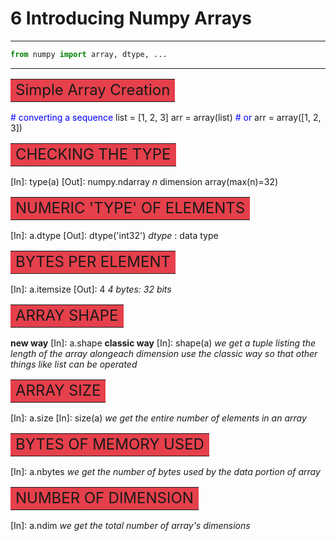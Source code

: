 # 6 Introducing Numpy Arrays
-----------------------------
```python
from numpy import array, dtype, ...
```
-----------------------------

<table><tr><td bgcolor=#e5404b><font size=5>Simple Array Creation</font></td></tr></table>   

<font color="blue"># converting a sequence</font>
list = [1, 2, 3]
arr  = array(list)
<font color="blue"># or</font>
arr  = array([1, 2, 3])

<table><tr><td bgcolor=#e5404b><font size=5>CHECKING THE TYPE</font></td></tr></table>

\[In\]:  type(a)
\[Out\]: numpy.ndarray
*n* dimension array(max(n)=32)

<table><tr><td bgcolor=#e5404b><font size=5>NUMERIC 'TYPE' OF ELEMENTS</font></td></tr></table>

\[In\]:  a.dtype
\[Out\]: dtype('int32')
*dtype* : data type

<table><tr><td bgcolor=#e5404b><font size=5>BYTES PER ELEMENT</font></td></tr></table>

\[In]: a.itemsize
\[Out]: 4
*4 bytes: 32 bits*

<table><tr><td bgcolor=#e5404b><font size=5>ARRAY SHAPE</font></td></tr></table>

**new way**
\[In]: a.shape
**classic way**
\[In]: shape(a)
*we get a tuple listing the length of the array alongeach dimension*
*use the classic way so that other things like list can be operated*

<table><tr><td bgcolor=#e5404b><font size=5>ARRAY SIZE</font></td></tr></table>

\[In]: a.size
\[In]: size(a)
*we get the entire number of elements in an array*

<table><tr><td bgcolor=#e5404b><font size=5>BYTES OF MEMORY USED</font></td></tr></table>

\[In]: a.nbytes
*we get the number of bytes used by the data portion of array*

<table><tr><td bgcolor=#e5404b><font size=5>NUMBER OF DIMENSION</font></td></tr></table>

\[In]: a.ndim
*we get the total number of array's dimensions*